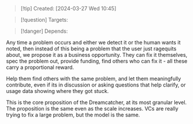 
>[!tip] Created: [2024-03-27 Wed 10:45]

>[!question] Targets: 

>[!danger] Depends: 

Any time a problem occurs and either we detect it or the human wants it noted, then instead of this being a problem that the user just ragequits about, we propose it as a business opportunity.  They can fix it themselves, spec the problem out, provide funding, find others who can fix it - all these carry a proportional reward.

Help them find others with the same problem, and let them meaningfully contribute, even if its in discussion or asking questions that help clarify, or usage data showing where they got stuck.

This is the core proposition of the Dreamcatcher, at its most granular level.  The proposition is the same even as the scale increases.  VCs are really trying to fix a large problem, but the model is the same.
